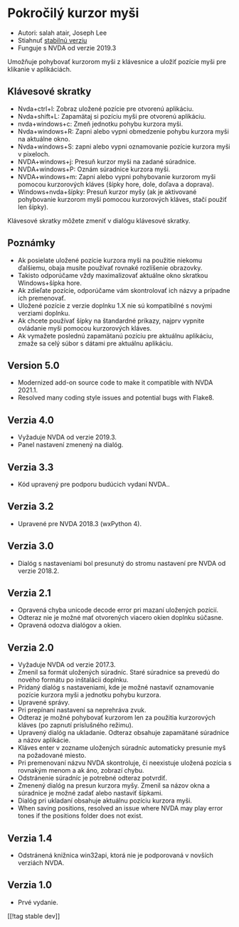 # Pokročilý kurzor myši #

* Autori: salah atair, Joseph Lee
* Stiahnuť [stabilnú verziu][1]
* Funguje s NVDA od verzie 2019.3

Umožňuje pohybovať kurzorom myši z klávesnice a uložiť pozície myši pre
klikanie v aplikáciách.

## Klávesové skratky

* Nvda+ctrl+l: Zobraz uložené pozície pre otvorenú aplikáciu.
* Nvda+shift+L: Zapamätaj si pozíciu myši pre otvorenú aplikáciu.
* nvda+windows+c: Zmeň jednotku pohybu kurzora myši.
* Nvda+windows+R: Zapni alebo vypni obmedzenie pohybu kurzora myši na
  aktuálne okno.
* Nvda+windows+S: zapni alebo vypni oznamovanie pozície kurzora myši v
  pixeloch.
* NVDA+windows+j: Presuň kurzor myši na zadané súradnice.
* NVDA+windows+P: Oznám súradnice kurzora myši.
* NVDA+windows+m: Zapni alebo vypni pohybovanie kurzorom myši pomocou
  kurzorových kláves (šípky hore, dole, doľava a doprava).
* Windows+nvda+šípky: Presuň kurzor myšy (ak je aktivované pohybovanie
  kurzorom myši pomocou kurzorových kláves, stačí použiť len šípky).

Klávesové skratky môžete zmeniť v dialógu klávesové skratky.

## Poznámky

* Ak posielate uložené pozície kurzora myši na použitie niekomu ďalšiemu,
  obaja musíte používať rovnaké rozlíšenie obrazovky.
* Takisto odporúčame vždy maximalizovať aktuálne okno skratkou Windows+šípka
  hore.
* Ak zdieľate pozície, odporúčame vám skontrolovať ich názvy a prípadne ich
  premenovať.
* Uložené pozície z verzie doplnku 1.X nie sú kompatibilné s novými verziami
  doplnku.
* Ak chcete používať šípky na štandardné príkazy, najprv vypnite ovládanie
  myši pomocou kurzorových kláves.
* Ak vymažete poslednú zapamätanú pozíciu pre aktuálnu aplikáciu, zmaže sa
  celý súbor s dátami pre aktuálnu aplikáciu.

## Version 5.0

* Modernized add-on source code to make it compatible with NVDA 2021.1.
* Resolved many coding style issues and potential bugs with Flake8.

## Verzia 4.0

* Vyžaduje NVDA od verzie 2019.3.
* Panel nastavení zmenený na dialóg.

## Verzia 3.3

* Kód upravený pre podporu budúcich vydaní NVDA..

## Verzia 3.2

* Upravené pre NVDA 2018.3 (wxPython 4).

## Verzia 3.0

* Dialóg s nastaveniami bol presunutý do stromu nastavení pre NVDA od verzie
  2018.2.

## Verzia 2.1

* Opravená chyba unicode decode error pri mazaní uložených pozícií.
* Odteraz nie je možné mať otvorených viacero okien doplnku súčasne.
* Opravená odozva dialógov a okien.

## Verzia 2.0

* Vyžaduje NVDA od verzie 2017.3.
* Zmenil sa formát uložených súradníc. Staré súradnice sa prevedú do nového
  formátu po inštalácii doplnku.
* Pridaný dialóg s nastaveniami, kde je možné nastaviť oznamovanie pozície
  kurzora myši a jednotku pohybu kurzora.
* Upravené správy.
* Pri prepínaní nastavení sa neprehráva zvuk.
* Odteraz je možné pohybovať kurzorom len za použitia kurzorových kláves (po
  zapnutí príslušného režimu).
* Upravený dialóg na ukladanie. Odteraz obsahuje zapamätané súradnice a
  názov aplikácie.
* Kláves enter v zozname uložených súradníc automaticky presunie myš na
  požadované miesto.
* Pri premenovaní názvu NVDA skontroluje, či neexistuje uložená pozícia s
  rovnakým menom a ak áno, zobrazí chybu.
* Odstránenie súradníc je potrebné odteraz potvrdiť.
* Zmenený dialóg na presun kurzora myšy. Zmenil sa názov okna a súradnice je
  možné zadať alebo nastaviť šípkami.
* Dialóg pri ukladaní obsahuje aktuálnu pozíciu kurzora myši.
* When saving positions, resolved an issue where NVDA may play error tones
  if the positions folder does not exist.

## Verzia 1.4

* Odstránená knižnica win32api, ktorá nie je podporovaná v novších verziách
  NVDA.

## Verzia 1.0

* Prvé vydanie.

[[!tag stable dev]]

[1]: https://addons.nvda-project.org/files/get.php?file=gc

[2]: https://addons.nvda-project.org/files/get.php?file=gc-dev

